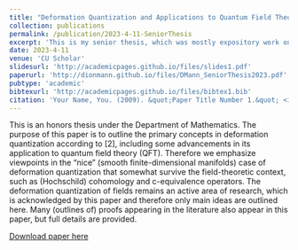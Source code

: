 ```yaml
---
title: "Deformation Quantization and Applications to Quantum Field Theory"
collection: publications
permalink: /publication/2023-4-11-SeniorThesis
excerpt: 'This is my senior thesis, which was mostly expository work on deformation quantization. '
date: 2023-4-11
venue: 'CU Scholar'
slidesurl: 'http://academicpages.github.io/files/slides1.pdf'
paperurl: 'http://dionmann.github.io/files/DMann_SeniorThesis2023.pdf'
pubtype: 'academic'
bibtexurl: 'http://academicpages.github.io/files/bibtex1.bib'
citation: 'Your Name, You. (2009). &quot;Paper Title Number 1.&quot; <i>Journal 1</i>. 1(1).'
---
```


This is an honors thesis under the Department of Mathematics. The purpose of this paper is to outline the primary concepts in deformation quantization according to [2], including some advancements in its application to quantum field theory (QFT). Therefore we emphasize viewpoints in the “nice” (smooth finite-dimensional manifolds) case of deformation quantization that somewhat survive the field-theoretic context, such as (Hochschild) cohomology and c-equivalence operators. The deformation quantization of fields remains an active area of research, which is acknowledged by this paper and therefore only main ideas are outlined here. Many (outlines of) proofs appearing in the literature also appear in this paper, but full details are provided.

[Download paper here](http://dionmann.github.io/files/DMann_SeniorThesis2023.pdf)
